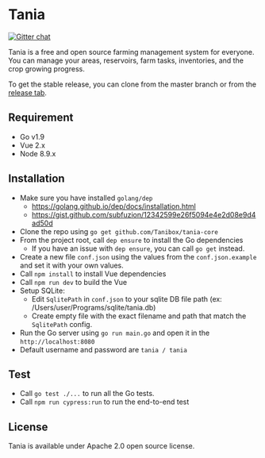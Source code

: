 # Tania

[![Gitter chat](https://badges.gitter.im/gitterHQ/gitter.png)](https://gitter.im/taniafarm/Lobby)

Tania is a free and open source farming management system for everyone. You can manage your areas, reservoirs, farm tasks, inventories, and the crop growing progress.

To get the stable release, you can clone from the master branch or from the [release tab](https://github.com/Tanibox/tania-core/releases).

## Requirement
- Go v1.9 
- Vue 2.x
- Node 8.9.x

## Installation
- Make sure you have installed `golang/dep` 
    - https://golang.github.io/dep/docs/installation.html
    - https://gist.github.com/subfuzion/12342599e26f5094e4e2d08e9d4ad50d
- Clone the repo using `go get github.com/Tanibox/tania-core`
- From the project root, call `dep ensure` to install the Go dependencies
    - If you have an issue with `dep ensure`, you can call `go get` instead.
- Create a new file `conf.json` using the values from the `conf.json.example` and set it with your own values.
- Call `npm install` to install Vue dependencies
- Call `npm run dev` to build the Vue
- Setup SQLite:
    - Edit `SqlitePath` in `conf.json` to your sqlite DB file path (ex: /Users/user/Programs/sqlite/tania.db)
    - Create empty file with the exact filename and path that match the `SqlitePath` config.
- Run the Go server using `go run main.go` and open it in the `http://localhost:8080`
- Default username and password are `tania / tania`

## Test
- Call `go test ./...` to run all the Go tests.
- Call `npm run cypress:run` to run the end-to-end test

## License

Tania is available under Apache 2.0 open source license.
